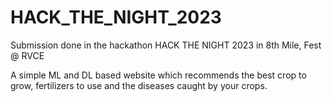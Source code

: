 # HACK_THE_NIGHT_2023
Submission done in the hackathon HACK THE NIGHT 2023 in 8th Mile, Fest @ RVCE

A simple ML and DL based website which recommends the best crop to grow, fertilizers to use and the diseases caught by your crops.


